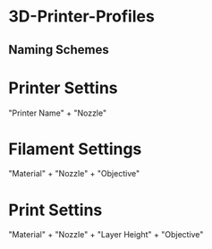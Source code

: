 # 3D-Printer-Profiles

## Naming Schemes

# Printer Settins
"Printer Name" + "Nozzle"

# Filament Settings
"Material" + "Nozzle" + "Objective"

# Print Settins
"Material" + "Nozzle" + "Layer Height" + "Objective"
